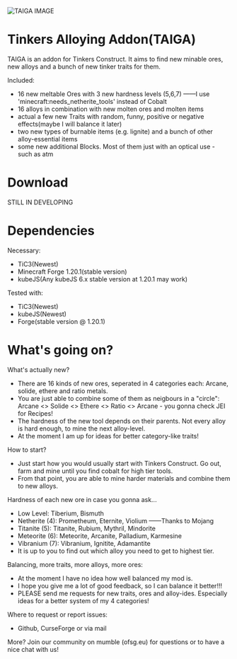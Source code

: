 ![TAIGA IMAGE](http://www.sosnitzka.com/alt/files/taiga256.jpg)

Tinkers Alloying Addon(TAIGA)
===============
TAIGA is an addon for Tinkers Construct. It aims to find new minable ores, new alloys and a bunch of new tinker traits for them.

Included:
 * 16 new meltable Ores with 3 new hardness levels (5,6,7) ——I use 'minecraft:needs_netherite_tools' instead of Cobalt
 * 16 alloys in combination with new molten ores and molten items
 * actual a few new Traits with random, funny, positive or negative effects(maybe I will balance it later)
 * two new types of burnable items (e.g. lignite) and a bunch of other alloy-essential items
 * some new additional Blocks. Most of them just with an optical use - such as atm

 
Download
===============
STILL IN DEVELOPING

Dependencies
===============
Necessary:
* TiC3(Newest)
* Minecraft Forge 1.20.1(stable version)
* kubeJS(Any kubeJS 6.x stable version at 1.20.1 may work)

Tested with:

* TiC3(Newest)
* kubeJS(Newest)
* Forge(stable version @ 1.20.1)

What's going on?
===
What's actually new?
* There are 16 kinds of new ores, seperated in 4 categories each: Arcane, solide, ethere and ratio metals.
* You are just able to combine some of them as neigbours in a "circle": Arcane <> Solide <> Ethere <> Ratio <> Arcane - you gonna check JEI for Recipes!
* The hardness of the new tool depends on their parents. Not every alloy is hard enough, to mine the next alloy-level.
* At the moment I am up for ideas for better category-like traits!

How to start?
* Just start how you would usually start with Tinkers Construct. Go out, farm and mine until you find cobalt for high tier tools.
* From that point, you are able to mine harder materials and combine them to new alloys.

Hardness of each new ore in case you gonna ask...
* Low Level: Tiberium, Bismuth
* Netherite (4): Prometheum, Eternite, Violium ——Thanks to Mojang
* Titanite (5): Titanite, Rubium, Mythril, Mindorite
* Meteorite (6): Meteorite, Arcanite, Palladium, Karmesine
* Vibranium (7): Vibranium, Ignitite, Adamantite
* It is up to you to find out which alloy you need to get to highest tier.

Balancing, more traits, more alloys, more ores:
* At the moment I have no idea how well balanced my mod is.
* I hope you give me a lot of good feedback, so I can balance it better!!!
* PLEASE send me requests for new traits, ores and alloy-ides. Especially ideas for a better system of my 4 categories!

Where to request or report issues:
* Github, CurseForge or via mail


More? Join our community on mumble (ofsg.eu) for questions or to have a nice chat with us!
 
